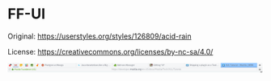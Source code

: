 # FF-UI

Original: https://userstyles.org/styles/126809/acid-rain

License: https://creativecommons.org/licenses/by-nc-sa/4.0/

![alt text](https://raw.githubusercontent.com/RasAlhague/FF-UI/master/Screenshot%20from%202016-09-15%2000-12-38.png "Demo")
